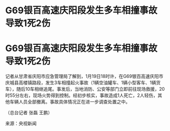 # G69银百高速庆阳段发生多车相撞事故 导致1死2伤

# G69银百高速庆阳段发生多车相撞事故 导致1死2伤

记者从甘肃省庆阳市应急管理局了解到，1月19日18时许，在G69银百高速庆阳市庆城县高楼镇路段，发生3车相撞起火事故（1辆空油罐车、1辆小型客车、1辆货车），随后10车相继追尾。事发后，当地消防、公安等部门立即前往现场救援，20时55分左右，现场火势得到控制。经初步核实，事故造成1人死亡，2人轻伤，其他车辆人员全部撤离。事故具体情况正在进一步调查处置之中。

（总台记者 张磊 王鹏）

来源：央视新闻

